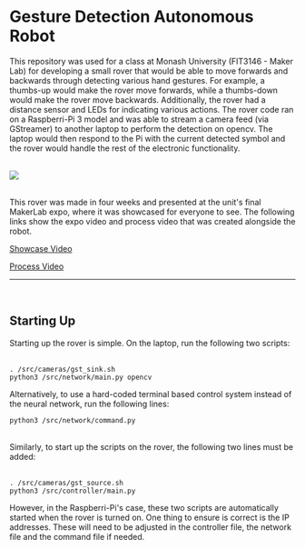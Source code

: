 # Gesture Detection Autonomous Robot
This repository was used for a class at Monash University (FIT3146 - Maker Lab) for developing a small rover that would be able to move forwards and backwards through detecting various hand gestures. For example, a thumbs-up would make the rover move forwards, while a thumbs-down would make the rover move backwards. Additionally, the rover had a distance sensor and LEDs for indicating various actions. The rover code ran on a Raspberri-Pi 3 model and was able to stream a camera feed (via GStreamer) to another laptop to perform the detection on opencv. The laptop would then respond to the Pi with the current detected symbol and the rover would handle the rest of the electronic functionality.

<br>
<img src="img/forwards.png"/>
<br><br>

This rover was made in four weeks and presented at the unit's final MakerLab expo, where it was showcased for everyone to see. The following links show the expo video and process video that was created alongside the robot.

[Showcase Video](https://drive.google.com/file/d/1ixSwt9YsMuz16ylT5Pp-rkC9DpjovgPJ/view?usp=sharing)

[Process Video](https://drive.google.com/file/d/1EIZdqRdU-tphqFfNITE4hw-vhuAkQmuy/view?usp=sharing)
<hr/>
<br>


<h2>Starting Up</h2>
Starting up the rover is simple. On the laptop, run the following two scripts:
<br><br>

```
. /src/cameras/gst_sink.sh
python3 /src/network/main.py opencv
```

Alternatively, to use a hard-coded terminal based control system instead of the neural network, run the following lines:
```
python3 /src/network/command.py
```

<br>
Similarly, to start up the scripts on the rover, the following two lines must be added:
<br><br>

```
. /src/cameras/gst_source.sh
python3 /src/controller/main.py
```
However, in the Raspberri-Pi's case, these two scripts are automatically started when the rover is turned on. One thing to ensure is correct is the IP addresses. These will need to be adjusted in the controller file, the network file and the command file if needed.
<br>